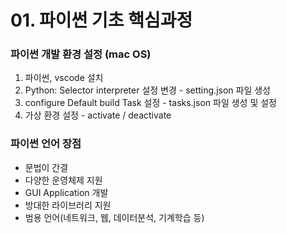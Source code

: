 # 01. 파이썬 기초 핵심과정

### 파이썬 개발 환경 설정 (mac OS)

1. 파이썬, vscode 설치
2. Python: Selector interpreter 설정 변경 - setting.json 파일 생성
3. configure Default build Task 설정 - tasks.json 파일 생성 및 설정
4. 가상 환경 설정 - activate / deactivate 

### 파이썬 언어 장점

- 문법이 간결
- 다양한 운영체제 지원
- GUI Application 개발
- 방대한 라이브러리 지원
- 범용 언어(네트워크, 웹, 데이터분석, 기계학습 등)
